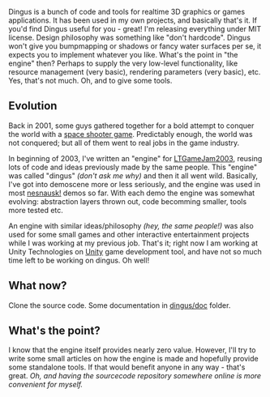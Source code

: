 Dingus is a bunch of code and tools for realtime 3D graphics or games applications. It has been used in my own projects, and basically that's it. If you'd find Dingus useful for you - great! I'm releasing everything under MIT license. Design philosophy was something like "don't hardcode". Dingus won't give you bumpmapping or shadows or fancy water surfaces per se, it expects you to implement whatever you like. What's the point in "the engine" then? Perhaps to supply the very low-level functionality, like resource management (very basic), rendering parameters (very basic), etc. Yes, that's not much. Oh, and to give some tools.


## Evolution

Back in 2001, some guys gathered together for a bold attempt to conquer the world with a [space shooter game](http://aras-p.info/projHkorez.html). Predictably enough, the world was not conquered; but all of them went to real jobs in the game industry.

In beginning of 2003, I've written an "engine" for [LTGameJam2003](http://ltgamejam.org/2003), reusing lots of code and ideas previously made by the same people. This "engine" was called "dingus" _(don't ask me why)_ and then it all went wild.
Basically, I've got into demoscene more or less seriously, and the engine was used in most [nesnausk!](http://www.nesnausk.org/) demos so far. With each demo the engine was somewhat evolving: abstraction layers thrown out, code becomming smaller, tools more tested etc.

An engine with similar ideas/philosophy _(hey, the same people!)_ was also used for some small games and other interactive entertainment projects while I was working at my previous job. That's it; right now I am working at Unity Technologies on [Unity](http://unity3d.com) game development tool, and have not so much time left to be working on dingus. Oh well!


## What now?

Clone the source code. Some documentation in [dingus/doc](/tree/master/dingus/doc) folder.


## What's the point?

I know that the engine itself provides nearly zero value. However, I'll try to write some small articles on how the engine is made and hopefully provide some standalone tools. If that would benefit anyone in any way - that's great. _Oh, and having the sourcecode repository somewhere online is more convenient for myself._
